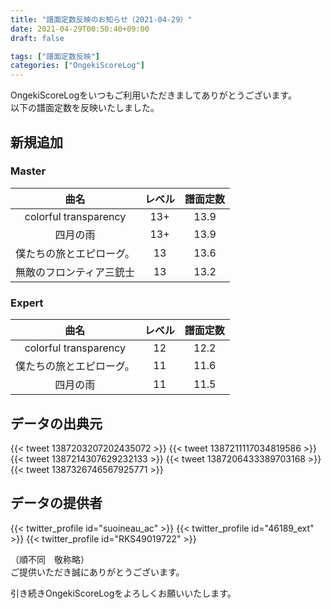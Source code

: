 ```yaml
---
title: "譜面定数反映のお知らせ（2021-04-29）"
date: 2021-04-29T00:50:40+09:00
draft: false

tags: ["譜面定数反映"]
categories: ["OngekiScoreLog"]
---
```


OngekiScoreLogをいつもご利用いただきましてありがとうございます。  
以下の譜面定数を反映いたしました。

<!--more-->

## 新規追加

### Master

| 曲名 | レベル | 譜面定数 |
|:-:|:-:|:-:|
| colorful transparency | 13+ | 13.9 |
| 四月の雨 | 13+ | 13.9 |
| 僕たちの旅とエピローグ。 | 13 | 13.6 |
| 無敵のフロンティア三銃士 | 13 | 13.2 |

### Expert

| 曲名 | レベル | 譜面定数 |
|:-:|:-:|:-:|
| colorful transparency | 12 | 12.2 |
| 僕たちの旅とエピローグ。 | 11 | 11.6 |
| 四月の雨 | 11 | 11.5 |

## データの出典元

{{< tweet 1387203207202435072 >}}
{{< tweet 1387211117034819586 >}}
{{< tweet 1387214307629232133 >}}
{{< tweet 1387206433389703168 >}}
{{< tweet 1387326746567925771 >}}

## データの提供者

{{< twitter_profile id="suoineau_ac" >}}
{{< twitter_profile id="46189_ext" >}}
{{< twitter_profile id="RKS49019722" >}}

（順不同　敬称略）  
ご提供いただき誠にありがとうございます。

引き続きOngekiScoreLogをよろしくお願いいたします。
